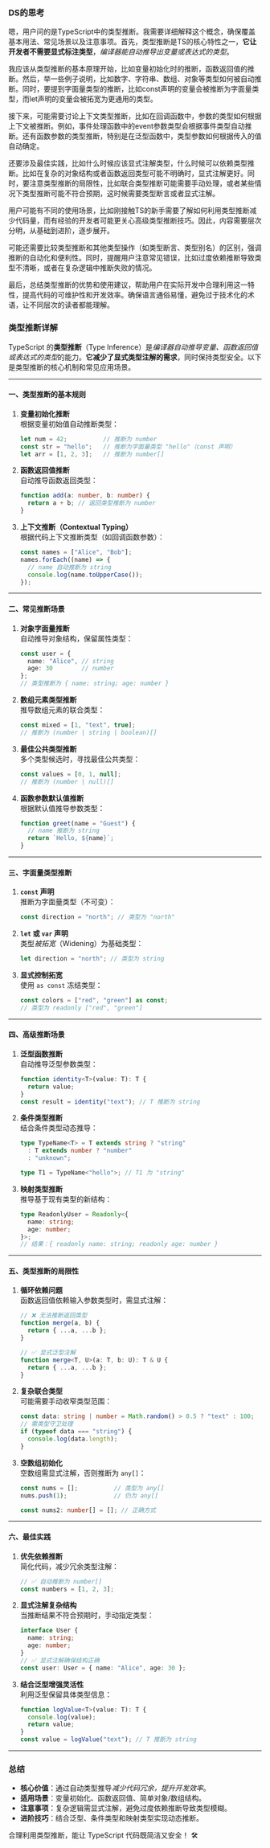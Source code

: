 ### DS的思考

嗯，用户问的是TypeScript中的类型推断。我需要详细解释这个概念，确保覆盖基本用法、常见场景以及注意事项。首先，类型推断是TS的核心特性之一，**它让开发者不需要显式标注类型**，*编译器能自动推导出变量或表达式的类型*。

我应该从类型推断的基本原理开始，比如变量初始化时的推断，函数返回值的推断。然后，举一些例子说明，比如数字、字符串、数组、对象等类型如何被自动推断。同时，要提到字面量类型的推断，比如const声明的变量会被推断为字面量类型，而let声明的变量会被拓宽为更通用的类型。

接下来，可能需要讨论上下文类型推断，比如在回调函数中，参数的类型如何根据上下文被推断。例如，事件处理函数中的event参数类型会根据事件类型自动推断。还有函数参数的类型推断，特别是在泛型函数中，类型参数如何根据传入的值自动确定。

还要涉及最佳实践，比如什么时候应该显式注解类型，什么时候可以依赖类型推断。比如在复杂的对象结构或者函数返回类型可能不明确时，显式注解更好。同时，要注意类型推断的局限性，比如联合类型推断可能需要手动处理，或者某些情况下类型推断可能不符合预期，这时候需要类型断言或者显式注解。

用户可能有不同的使用场景，比如刚接触TS的新手需要了解如何利用类型推断减少代码量，而有经验的开发者可能更关心高级类型推断技巧。因此，内容需要层次分明，从基础到进阶，逐步展开。

可能还需要比较类型推断和其他类型操作（如类型断言、类型别名）的区别，强调推断的自动化和便利性。同时，提醒用户注意常见错误，比如过度依赖推断导致类型不清晰，或者在复杂逻辑中推断失败的情况。

最后，总结类型推断的优势和使用建议，帮助用户在实际开发中合理利用这一特性，提高代码的可维护性和开发效率。确保语言通俗易懂，避免过于技术化的术语，让不同层次的读者都能理解。


### 类型推断详解

TypeScript 的**类型推断**（Type Inference）是*编译器自动推导变量、函数返回值或表达式的类型*的能力。**它减少了显式类型注解的需求**，同时保持类型安全。以下是类型推断的核心机制和常见应用场景。

---

#### 一、类型推断的基本规则

1. **变量初始化推断**  
   根据变量初始值自动推断类型：
   ```typescript
   let num = 42;          // 推断为 number
   const str = "hello";   // 推断为字面量类型 "hello"（const 声明）
   let arr = [1, 2, 3];   // 推断为 number[]
   ```

2. **函数返回值推断**  
   自动推导函数返回类型：
   ```typescript
   function add(a: number, b: number) {
     return a + b; // 返回类型推断为 number
   }
   ```

3. **上下文推断（Contextual Typing）**  
   根据代码上下文推断类型（如回调函数参数）：
   ```typescript
   const names = ["Alice", "Bob"];
   names.forEach((name) => { 
     // name 自动推断为 string
     console.log(name.toUpperCase());
   });
   ```

---

#### 二、常见推断场景

1. **对象字面量推断**  
   自动推导对象结构，保留属性类型：
   ```typescript
   const user = {
     name: "Alice", // string
     age: 30        // number
   };
   // 类型推断为 { name: string; age: number }
   ```

2. **数组元素类型推断**  
   推导数组元素的联合类型：
   ```typescript
   const mixed = [1, "text", true]; 
   // 推断为 (number | string | boolean)[]
   ```

3. **最佳公共类型推断**  
   多个类型候选时，寻找最佳公共类型：
   ```typescript
   const values = [0, 1, null]; 
   // 推断为 (number | null)[]
   ```

4. **函数参数默认值推断**  
   根据默认值推导参数类型：
   ```typescript
   function greet(name = "Guest") { 
     // name 推断为 string
     return `Hello, ${name}`;
   }
   ```

---

#### 三、字面量类型推断

1. **`const` 声明**  
   推断为字面量类型（不可变）：
   ```typescript
   const direction = "north"; // 类型为 "north"
   ```

2. **`let` 或 `var` 声明**  
   类型*被拓宽*（Widening）为基础类型：
   ```typescript
   let direction = "north"; // 类型为 string
   ```

3. **显式控制拓宽**  
   使用 `as const` 冻结类型：
   ```typescript
   const colors = ["red", "green"] as const; 
   // 类型为 readonly ["red", "green"]
   ```

---

#### 四、高级推断场景

1. **泛型函数推断**  
   自动推导泛型参数类型：
   ```typescript
   function identity<T>(value: T): T {
     return value;
   }
   const result = identity("text"); // T 推断为 string
   ```

2. **条件类型推断**  
   结合条件类型动态推导：
   ```typescript
   type TypeName<T> = T extends string ? "string" 
     : T extends number ? "number" 
     : "unknown";
   
   type T1 = TypeName<"hello">; // T1 为 "string"
   ```

3. **映射类型推断**  
   推导基于现有类型的新结构：
   ```typescript
   type ReadonlyUser = Readonly<{
     name: string;
     age: number;
   }>;
   // 结果：{ readonly name: string; readonly age: number }
   ```

---

#### 五、类型推断的局限性

1. **循环依赖问题**  
   函数返回值依赖输入参数类型时，需显式注解：
   ```typescript
   // ❌ 无法推断返回类型
   function merge(a, b) { 
     return { ...a, ...b };
   }
   
   // ✅ 显式泛型注解
   function merge<T, U>(a: T, b: U): T & U {
     return { ...a, ...b };
   }
   ```

2. **复杂联合类型**  
   可能需要手动收窄类型范围：
   ```typescript
   const data: string | number = Math.random() > 0.5 ? "text" : 100;
   // 需类型守卫处理
   if (typeof data === "string") {
     console.log(data.length);
   }
   ```

3. **空数组初始化**  
   空数组需显式注解，否则推断为 `any[]`：
   ```typescript
   const nums = [];          // 类型为 any[]
   nums.push(1);             // 仍为 any[]
   
   const nums2: number[] = []; // 正确方式
   ```

---

#### 六、最佳实践

1. **优先依赖推断**  
   简化代码，减少冗余类型注解：
   ```typescript
   // ✅ 自动推断为 number[]
   const numbers = [1, 2, 3]; 
   ```

2. **显式注解复杂结构**  
   当推断结果不符合预期时，手动指定类型：
   ```typescript
   interface User {
     name: string;
     age: number;
   }
   // ✅ 显式注解确保结构正确
   const user: User = { name: "Alice", age: 30 };
   ```

3. **结合泛型增强灵活性**  
   利用泛型保留具体类型信息：
   ```typescript
   function logValue<T>(value: T): T {
     console.log(value);
     return value;
   }
   const value = logValue("text"); // T 推断为 string
   ```

---

### 总结

- **核心价值**：通过自动类型推导*减少代码冗余，提升开发效率*。
- **适用场景**：变量初始化、函数返回值、简单对象/数组结构。
- **注意事项**：复杂逻辑需显式注解，避免过度依赖推断导致类型模糊。
- **进阶技巧**：结合泛型、条件类型和映射类型实现动态推断。

合理利用类型推断，能让 TypeScript 代码既简洁又安全！ 🛠️